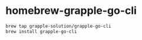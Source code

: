 # homebrew-grapple-go-cli

```bash
brew tap grapple-solution/grapple-go-cli
brew install grapple-go-cli
```
